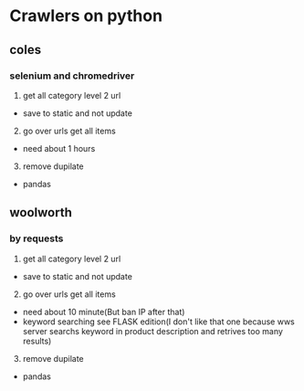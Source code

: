 # Crawlers on python
## coles
### selenium and chromedriver 
1. get all category level 2 url
- save to static and not update
2. go over urls get all items 
- need about 1 hours
3. remove dupilate
- pandas
## woolworth
### by requests 
1. get all category level 2 url
- save to static and not update
2. go over urls get all items 
- need about 10 minute(But ban IP after that)
- keyword searching see FLASK edition(I don't like that one because wws server searchs keyword in product description and retrives too many results)
3. remove dupilate
- pandas
